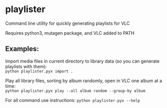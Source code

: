 # playlister
Command line utility for quickly generating playlists for VLC

Requires python3, mutagen package, and VLC added to PATH

## Examples:

Import media files in current directory to library data (so you can generate playlists with them):  
`python playlister.pyx import .`

Play all library files, sorting by album randomly, open in VLC one album at a time:  
`python playlister.pyx play --all album random --group-by album`

For all command use instructions:
`python playlister.pyx --help`
